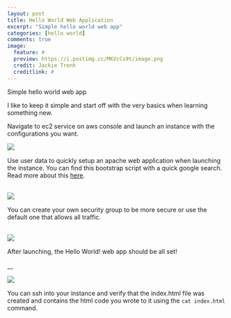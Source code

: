 ```yaml
---
layout: post
title: Hello World Web Application
excerpt: "Simple hello world web app"
categories: [hello world]
comments: true
image:
  feature: #
  preview: https://i.postimg.cc/MKVcCs9t/image.png
  credit: Jackie Trenh
  creditlink: #
---
```

Simple hello world web app

I like to keep it simple and start off with the very basics when learning something new.

Navigate to ec2 service on aws console and launch an instance with the configurations you want.

<img align="left" src="https://i.postimg.cc/L4qgT4fc/image.png">
<br clear="all" />

Use user data to quickly setup an apache web application when launching the instance. You can find this bootstrap script with a quick google search. Read more about this [here](https://docs.aws.amazon.com/AWSEC2/latest/UserGuide/user-data.html).
<br/><br/>

<img align="left" src="https://i.postimg.cc/vHgmJc3x/image.png">
<br clear="all" />

You can create your own security group to be more secure or use the default one that allows all traffic.
<br/><br/>

<img align="left" src="https://i.postimg.cc/MKVcCs9t/image.png">
<br clear="all" />

After launching, the Hello World! web app should be all set!
<br/><br/>__

<img align="left" src="https://i.postimg.cc/90TMjMYz/image.png">
<br clear="all" />


You can ssh into your instance and verify that the index.html file was created and contains the html code you wrote to it using the 
```cat index.html``` command.


